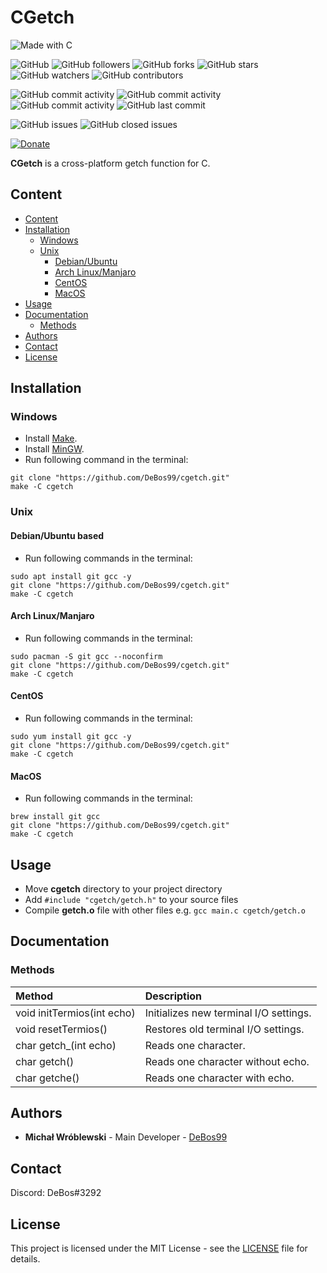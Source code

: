 # CGetch

![Made with C](https://img.shields.io/badge/made%20with-c-0.svg?color=cc2020&labelColor=ff3030&logo=data%3Aimage%2Fsvg%2Bxml%3Bbase64%2CPHN2ZyB4bWxucz0iaHR0cDovL3d3dy53My5vcmcvMjAwMC9zdmciIHZpZXdCb3g9IjAgMCAxMjggMTI4Ij48cGF0aCBmaWxsPSIjNjU5QUQzIiBkPSJNMTE1IDMxTDY3IDNsLTMtMS0zIDEtNDggMjhjLTIgMS0zIDMtMyA1djU2bDEgMyAxMDctNjItMy0yeiIvPjxwYXRoIGZpbGw9IiMwMzU5OUMiIGQ9Ik0xMSA5NWwyIDIgNDggMjggMyAxIDMtMSA0OC0yOGMyLTEgMy0zIDMtNVYzNmwtMS0zTDExIDk1eiIvPjxwYXRoIGZpbGw9IiNmZmYiIGQ9Ik04NSA3NmEyNSAyNSAwIDEgMSAwLTI0bDEzLTdhNDAgNDAgMCAxIDAgMCAzOWwtMTMtOHoiLz48L3N2Zz4%3D&style=for-the-badge)

![GitHub](https://img.shields.io/github/license/DeBos99/cgetch.svg?color=2020cc&labelColor=5050ff&style=for-the-badge)
![GitHub followers](https://img.shields.io/github/followers/DeBos99.svg?color=2020cc&labelColor=5050ff&style=for-the-badge)
![GitHub forks](https://img.shields.io/github/forks/DeBos99/cgetch.svg?color=2020cc&labelColor=5050ff&style=for-the-badge)
![GitHub stars](https://img.shields.io/github/stars/DeBos99/cgetch.svg?color=2020cc&labelColor=5050ff&style=for-the-badge)
![GitHub watchers](https://img.shields.io/github/watchers/DeBos99/cgetch.svg?color=2020cc&labelColor=5050ff&style=for-the-badge)
![GitHub contributors](https://img.shields.io/github/contributors/DeBos99/cgetch.svg?color=2020cc&labelColor=5050ff&style=for-the-badge)

![GitHub commit activity](https://img.shields.io/github/commit-activity/w/DeBos99/cgetch.svg?color=ffaa00&labelColor=ffaa30&style=for-the-badge)
![GitHub commit activity](https://img.shields.io/github/commit-activity/m/DeBos99/cgetch.svg?color=ffaa00&labelColor=ffaa30&style=for-the-badge)
![GitHub commit activity](https://img.shields.io/github/commit-activity/y/DeBos99/cgetch.svg?color=ffaa00&labelColor=ffaa30&style=for-the-badge)
![GitHub last commit](https://img.shields.io/github/last-commit/DeBos99/cgetch.svg?color=ffaa00&labelColor=ffaa30&style=for-the-badge)

![GitHub issues](https://img.shields.io/github/issues-raw/DeBos99/cgetch.svg?color=cc2020&labelColor=ff3030&style=for-the-badge)
![GitHub closed issues](https://img.shields.io/github/issues-closed-raw/DeBos99/cgetch.svg?color=10aa10&labelColor=30ff30&style=for-the-badge)

[![Donate](https://www.paypalobjects.com/en_US/i/btn/btn_donateCC_LG.gif)](https://www.paypal.com/cgi-bin/webscr?cmd=_s-xclick&hosted_button_id=NH8JV53DSVDMY)

**CGetch** is a cross-platform getch function for C.

## Content

- [Content](#content)
- [Installation](#installation)
  - [Windows](#windows)
  - [Unix](#unix)
    - [Debian/Ubuntu](#apt)
    - [Arch Linux/Manjaro](#pacman)
    - [CentOS](#yum)
    - [MacOS](#homebrew)
- [Usage](#usage)
- [Documentation](#documentation)
  - [Methods](#methods)
- [Authors](#authors)
- [Contact](#contact)
- [License](#license)

## Installation

### Windows

* Install [Make](http://gnuwin32.sourceforge.net/packages/make.htm).
* Install [MinGW](https://sourceforge.net/projects/mingw-w64/files/latest/download).
* Run following command in the terminal:
```
git clone "https://github.com/DeBos99/cgetch.git"
make -C cgetch
```

### Unix

#### <a name="APT">Debian/Ubuntu based

* Run following commands in the terminal:
```
sudo apt install git gcc -y
git clone "https://github.com/DeBos99/cgetch.git"
make -C cgetch
```

#### <a name="Pacman">Arch Linux/Manjaro

* Run following commands in the terminal:
```
sudo pacman -S git gcc --noconfirm
git clone "https://github.com/DeBos99/cgetch.git"
make -C cgetch
```

#### <a name="YUM">CentOS

* Run following commands in the terminal:
```
sudo yum install git gcc -y
git clone "https://github.com/DeBos99/cgetch.git"
make -C cgetch
```

#### <a name="Homebrew">MacOS

* Run following commands in the terminal:
```
brew install git gcc
git clone "https://github.com/DeBos99/cgetch.git"
make -C cgetch
```

## Usage

* Move **cgetch** directory to your project directory
* Add `#include "cgetch/getch.h"` to your source files
* Compile **getch.o** file with other files e.g. `gcc main.c cgetch/getch.o`

## Documentation

### Methods

| Method                     | Description                            |
| :------------------------- | :------------------------------------- |
| void initTermios(int echo) | Initializes new terminal I/O settings. |
| void resetTermios()        | Restores old terminal I/O settings.    |
| char getch_(int echo)      | Reads one character.                   |
| char getch()               | Reads one character without echo.      |
| char getche()              | Reads one character with echo.         |

## Authors

* **Michał Wróblewski** - Main Developer - [DeBos99](https://github.com/DeBos99)

## Contact

Discord: DeBos#3292

## License

This project is licensed under the MIT License - see the [LICENSE](LICENSE) file for details.
